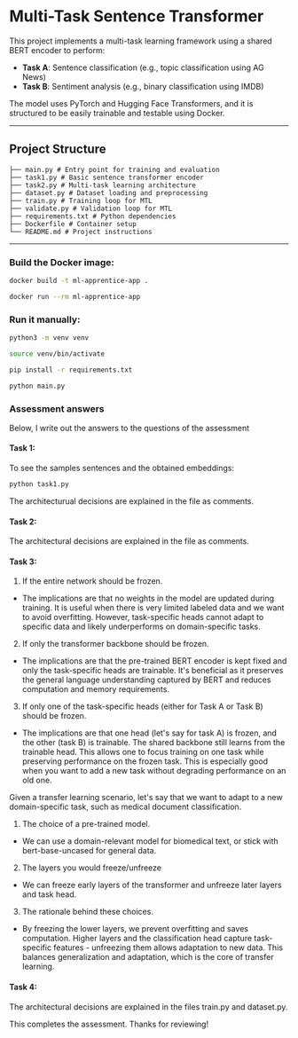 # Multi-Task Sentence Transformer

This project implements a multi-task learning framework using a shared BERT encoder to perform:
- **Task A**: Sentence classification (e.g., topic classification using AG News)
- **Task B**: Sentiment analysis (e.g., binary classification using IMDB)

The model uses PyTorch and Hugging Face Transformers, and it is structured to be easily trainable and testable using Docker.

---

## Project Structure

```
├── main.py # Entry point for training and evaluation
├── task1.py # Basic sentence transformer encoder
├── task2.py # Multi-task learning architecture
├── dataset.py # Dataset loading and preprocessing
├── train.py # Training loop for MTL
├── validate.py # Validation loop for MTL
├── requirements.txt # Python dependencies
├── Dockerfile # Container setup
└── README.md # Project instructions
```

---

### Build the Docker image:

```bash
docker build -t ml-apprentice-app .

docker run --rm ml-apprentice-app
```

### Run it manually:

```bash
python3 -m venv venv

source venv/bin/activate

pip install -r requirements.txt

python main.py
```

### Assessment answers

Below, I write out the answers to the questions of the assessment

#### Task 1:
To see the samples sentences and the obtained embeddings:
```bash
python task1.py
```
The architecturual decisions are explained in the file as comments.

#### Task 2:
The architectural decisions are explained in the file as comments.

#### Task 3:
1. If the entire network should be frozen.
- The implications are that no weights in the model are updated during training. 
It is useful when there is very limited labeled data and we want to avoid overfitting. However, task-specific 
heads cannot adapt to specific data and likely underperforms on domain-specific tasks.
2. If only the transformer backbone should be frozen.
- The implications are that the pre-trained BERT encoder is kept fixed and only the task-specific heads are trainable.
It's beneficial as it preserves the general language understanding captured by BERT and reduces computation and memory
requirements.
3. If only one of the task-specific heads (either for Task A or Task B) should be frozen.
- The implications are that one head (let's say for task A) is frozen, and the other (task B) is trainable. The shared
backbone still learns from the trainable head. This allows one to focus training on one task while preserving performance
on the frozen task. This is especially good when you want to add a new task without degrading performance on an old one.

Given a transfer learning scenario, let's say that we want to adapt to a new domain-specific task, such as medical document
classification.
1. The choice of a pre-trained model.
- We can use a domain-relevant model for biomedical text, or stick with bert-base-uncased for general data.
2. The layers you would freeze/unfreeze
- We can freeze early layers of the transformer and unfreeze later layers and task head.
3. The rationale behind these choices.
- By freezing the lower layers, we prevent overfitting and saves computation. Higher layers and the classification
head capture task-specific features - unfreezing them allows adaptation to new data. This balances generalization and adaptation,
which is the core of transfer learning.

#### Task 4:
The architectural decisions are explained in the files train.py and dataset.py.

This completes the assessment. Thanks for reviewing!
